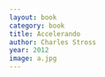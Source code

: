 ```yaml
---
layout: book
category: book
title: Accelerando
author: Charles Stross
year: 2012
image: a.jpg
---
```

